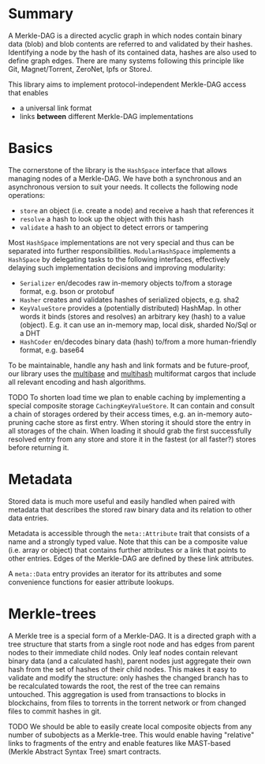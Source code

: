 Summary
=======

A Merkle-DAG is a directed acyclic graph in which nodes contain binary data (blob)
and blob contents are referred to and validated by their hashes.
Identifying a node by the hash of its contained data,
hashes are also used to define graph edges.
There are many systems following this principle like
Git, Magnet/Torrent, ZeroNet, Ipfs or StoreJ.
   
This library aims to implement protocol-independent Merkle-DAG access that enables
 - a universal link format
 - links **between** different Merkle-DAG implementations


Basics
======

The cornerstone of the library is the `HashSpace` interface
that allows managing nodes of a Merkle-DAG.
We have both a synchronous and an asynchronous version to suit your needs.
It collects the following node operations:
 - `store` an object (i.e. create a node) and receive a hash that references it
 - `resolve` a hash to look up the object with this hash
 - `validate` a hash to an object to detect errors or tampering

Most `HashSpace` implementations are not very special and thus can be
separated into further responsibilities. `ModularHashSpace`
implements a `HashSpace` by delegating tasks to the following interfaces,
effectively delaying such implementation decisions and improving modularity:
 - `Serializer` en/decodes raw in-memory objects to/from a storage format,
    e.g. bson or protobuf
 - `Hasher` creates and validates hashes of serialized objects, e.g. sha2
 - `KeyValueStore` provides a (potentially distributed) HashMap. In other words
    it binds (stores and resolves) an arbitrary key (hash) to a value (object).
    E.g. it can use an in-memory map, local disk, sharded No/Sql or a DHT
 - `HashCoder` en/decodes binary data (hash) to/from a more human-friendly format,
    e.g. base64

To be maintainable, handle any hash and link formats
and be future-proof, our library uses the
[multibase](https://github.com/multiformats/rust-multibase) and 
[multihash](https://github.com/multiformats/rust-multihash)
multiformat cargos that include all relevant encoding and hash algorithms. 

TODO To shorten load time we plan to enable caching by implementing
a special composite storage `CachingKeyValueStore`.
It can contain and consult a chain of storages ordered by their access times,
e.g. an in-memory auto-pruning cache store as first entry.
When storing it should store the entry in all storages of the chain.
When loading it should grab the first successfully resolved entry from any store
and store it in the fastest (or all faster?) stores before returning it.   


Metadata
========

Stored data is much more useful and easily handled when paired with metadata
that describes the stored raw binary data and its relation to other data entries.

Metadata is accessible through the `meta::Attribute` trait that consists of
a name and a strongly typed value. Note that this can be a composite value
(i.e. array or object) that contains further attributes or a link
that points to other entries. Edges of the Merkle-DAG are defined
by these link attributes. 

A `meta::Data` entry provides an iterator for its attributes and
some convenience functions for easier attribute lookups.


Merkle-trees
============

A Merkle tree is a special form of a Merkle-DAG.
It is a directed graph with a tree structure that
starts from a single root node and has edges
from parent nodes to their immediate child nodes.
Only leaf nodes contain relevant binary data (and a calculated hash),
parent nodes just aggregate their own hash from the set of hashes of their
child nodes. This makes it easy to validate and modify the structure:
only hashes the changed branch has to be recalculated towards
the root, the rest of the tree can remains untouched.
This aggregation is used from transactions to blocks in blockchains,
from files to torrents in the torrent network or
from changed files to commit hashes in git.  

TODO We should be able to easily create local composite objects
from any number of subobjects as a Merkle-tree.
This would enable having "relative" links to fragments of the entry
and enable features like MAST-based (Merkle Abstract Syntax Tree)
smart contracts.


